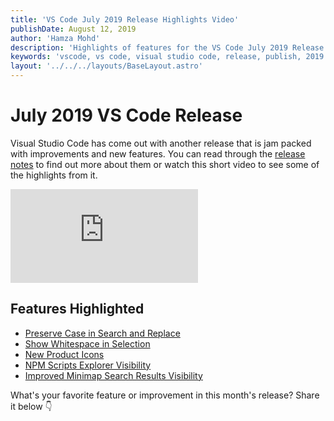 ```yaml
---
title: 'VS Code July 2019 Release Highlights Video'
publishDate: August 12, 2019
author: 'Hamza Mohd'
description: 'Highlights of features for the VS Code July 2019 Release (version 1.37)'
keywords: 'vscode, vs code, visual studio code, release, publish, 2019'
layout: '../../../layouts/BaseLayout.astro'
---
```


# July 2019 VS Code Release

Visual Studio Code has come out with another release that is jam packed with improvements and new features. You can read through the [release notes](https://code.visualstudio.com/updates/v1_37?WT.mc_id=clarkio-blog-brcl) to find out more about them or watch this short video to see some of the highlights from it.

<div class="videoWrapper">
  <iframe src="https://www.youtube.com/embed/BPhzEbugqsM" frameborder="0" allow="accelerometer; autoplay; encrypted-media; gyroscope; picture-in-picture" allowfullscreen></iframe>
</div>

## Features Highlighted

- [Preserve Case in Search and Replace](https://code.visualstudio.com/updates/v1_37#_preserve-case-in-find-and-replace?WT.mc_id=clarkio-blog-brcl)
- [Show Whitespace in Selection](https://code.visualstudio.com/updates/v1_37#_show-whitespace-in-selection?WT.mc_id=clarkio-blog-brcl)
- [New Product Icons](https://code.visualstudio.com/updates/v1_37#_new-product-icons?WT.mc_id=clarkio-blog-brcl)
- [NPM Scripts Explorer Visibility](https://code.visualstudio.com/updates/v1_37#_npm-scripts-explorer-visible-by-default?WT.mc_id=clarkio-blog-brcl)
- [Improved Minimap Search Results Visibility](https://code.visualstudio.com/updates/v1_37#_improved-minimap-search-results-visibility?WT.mc_id=clarkio-blog-brcl)

What's your favorite feature or improvement in this month's release? Share it below 👇
